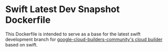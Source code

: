 # Swift Latest Dev Snapshot Dockerfile

This Dockerfile is intended to serve as a base for the latest swift development branch for 
[google-cloud-builders-community's cloud builder][cloud_builders] based on swift.

[cloud_builders]: https://github.com/GoogleCloudPlatform/cloud-builders-community "google-cloud-builders-community's cloud builder"
